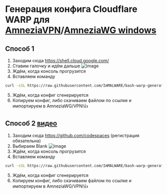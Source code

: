 # Генерация конфига Cloudflare WARP для <u>[AmneziaVPN](https://github.com/amnezia-vpn/amnezia-client)</u>/<u>[AmneziaWG windows](https://github.com/amnezia-vpn/amneziawg-windows-client)</u>
## Способ 1
1. Заходим сюда https://shell.cloud.google.com/
2. Ставим галочку и идём дальше
![image](https://github.com/ImMALWARE/bash-warp-generator/assets/53017160/d3eceb2a-4c99-48cd-bcd8-0258b726aa08)
3. Ждём, когда консоль прогрузится
4. Вставляем команду
```bash
curl -sSL https://raw.githubusercontent.com/ImMALWARE/bash-warp-generator/main/warp_generator.sh | bash
```
5. Ждём, когда конфиг сгенерируется
6. Копируем конфиг, либо скачиваем файлом по ссылке и импортируем в AmneziaWG/VPN!👍
## Способ 2 <u>[видео](https://www.youtube.com/watch?v=DvEJXVWw7RA)</u>
1. Заходим сюда https://github.com/codespaces (регистрация обязательна)
2. Выбираем Blank
![image](https://i.ibb.co/37YWTZp/2024-10-09-150245.png)
3. Ждём, когда консоль прогрузится
4. Вставляем команду
```bash
curl -sSL https://raw.githubusercontent.com/ImMALWARE/bash-warp-generator/main/warp_generator.sh | bash
```
5. Ждём, когда конфиг сгенерируется
6. Копируем конфиг, либо скачиваем файлом по ссылке и импортируем в AmneziaWG/VPN!👍
